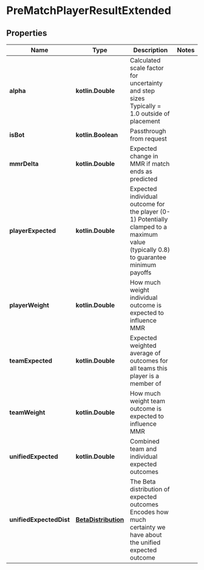 
# PreMatchPlayerResultExtended

## Properties
| Name | Type | Description | Notes |
| ------------ | ------------- | ------------- | ------------- |
| **alpha** | **kotlin.Double** | Calculated scale factor for uncertainty and step sizes Typically &#x3D; 1.0 outside of placement |  |
| **isBot** | **kotlin.Boolean** | Passthrough from request |  |
| **mmrDelta** | **kotlin.Double** | Expected change in MMR if match ends as predicted |  |
| **playerExpected** | **kotlin.Double** | Expected individual outcome for the player (0-1) Potentially clamped to a maximum value (typically 0.8) to guarantee minimum payoffs |  |
| **playerWeight** | **kotlin.Double** | How much weight individual outcome is expected to influence MMR |  |
| **teamExpected** | **kotlin.Double** | Expected weighted average of outcomes for all teams this player is a member of |  |
| **teamWeight** | **kotlin.Double** | How much weight team outcome is expected to influence MMR |  |
| **unifiedExpected** | **kotlin.Double** | Combined team and individual expected outcomes |  |
| **unifiedExpectedDist** | [**BetaDistribution**](BetaDistribution.md) | The Beta distribution of expected outcomes Encodes how much certainty we have about the unified expected outcome |  |



